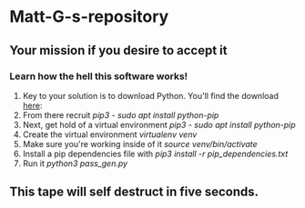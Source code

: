 # Matt-G-s-repository
## Your mission if you desire to accept it
### Learn how the hell this software works!
1. Key to your solution is to download Python. You'll find the download [here](https://www.python.org/downloads/):
2. From there recruit _pip3 - sudo apt install python-pip_
3. Next, get hold of a virtual environment _pip3 - sudo apt install python-pip_
4. Create the virtual environment _virtualenv venv_
5. Make sure you're working inside of it _source venv/bin/activate_
6. Install a pip dependencies file with _pip3 install -r pip_dependencies.txt_
7. Run it _python3 pass_gen.py_
## This tape will self destruct in five seconds.  
